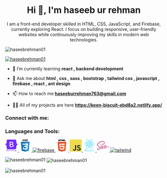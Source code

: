 <h1 align="center">Hi 👋, I'm haseeb ur rehman</h1>
<p align="center">
  I am a front-end developer skilled in HTML, CSS, JavaScript, and Firebase, currently
exploring React. I focus on building responsive, user-friendly websites while continuously
improving my skills in modern web technologies.

</p>
<p align="left"> <img src="https://komarev.com/ghpvc/?username=haseebrehman01&label=Profile%20views&color=0e75b6&style=flat" alt="haseebrehman01" /> </p>

<p align="left"> <a href="https://github.com/ryo-ma/github-profile-trophy"><img src="https://github-profile-trophy.vercel.app/?username=haseebrehman01" alt="haseebrehman01" /></a> </p>

- 🌱 I’m currently learning **react , backend development**

- 💬 Ask me about **html , css , sass , bootstrap , tailwind css , javascript , firebase , react , ant design**

- 📫 How to reach me **haseeburrehman763@gmail.com**

- 👨‍💻 All of my projects are here **https://keen-biscuit-ebd8a2.netlify.app/**

<h3 align="left">Connect with me:</h3>
<p align="left">
</p>

<h3 align="left">Languages and Tools:</h3>
<p align="left"> <a href="https://getbootstrap.com" target="_blank" rel="noreferrer"> <img src="https://raw.githubusercontent.com/devicons/devicon/master/icons/bootstrap/bootstrap-plain-wordmark.svg" alt="bootstrap" width="40" height="40"/> </a> <a href="https://www.w3schools.com/css/" target="_blank" rel="noreferrer"> <img src="https://raw.githubusercontent.com/devicons/devicon/master/icons/css3/css3-original-wordmark.svg" alt="css3" width="40" height="40"/> </a> <a href="https://firebase.google.com/" target="_blank" rel="noreferrer"> <img src="https://www.vectorlogo.zone/logos/firebase/firebase-icon.svg" alt="firebase" width="40" height="40"/> </a> <a href="https://www.w3.org/html/" target="_blank" rel="noreferrer"> <img src="https://raw.githubusercontent.com/devicons/devicon/master/icons/html5/html5-original-wordmark.svg" alt="html5" width="40" height="40"/> </a> <a href="https://developer.mozilla.org/en-US/docs/Web/JavaScript" target="_blank" rel="noreferrer"> <img src="https://raw.githubusercontent.com/devicons/devicon/master/icons/javascript/javascript-original.svg" alt="javascript" width="40" height="40"/> </a> <a href="https://reactjs.org/" target="_blank" rel="noreferrer"> <img src="https://raw.githubusercontent.com/devicons/devicon/master/icons/react/react-original-wordmark.svg" alt="react" width="40" height="40"/> </a> <a href="https://sass-lang.com" target="_blank" rel="noreferrer"> <img src="https://raw.githubusercontent.com/devicons/devicon/master/icons/sass/sass-original.svg" alt="sass" width="40" height="40"/> </a> <a href="https://tailwindcss.com/" target="_blank" rel="noreferrer"> <img src="https://www.vectorlogo.zone/logos/tailwindcss/tailwindcss-icon.svg" alt="tailwind" width="40" height="40"/> </a> </p>

<p><img align="left" src="https://github-readme-stats.vercel.app/api/top-langs?username=haseebrehman01&show_icons=true&locale=en&layout=compact" alt="haseebrehman01" /></p>

<p>&nbsp;<img align="center" src="https://github-readme-stats.vercel.app/api?username=haseebrehman01&show_icons=true&locale=en" alt="haseebrehman01" /></p>

<p><img align="center" src="https://github-readme-streak-stats.herokuapp.com/?user=haseebrehman01&" alt="haseebrehman01" /></p>
